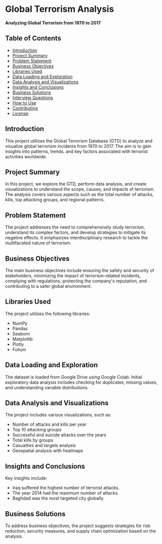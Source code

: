 # Global Terrorism Analysis

**Analyzing Global Terrorism from 1970 to 2017**

## Table of Contents

- [Introduction](#introduction)
- [Project Summary](#project-summary)
- [Problem Statement](#problem-statement)
- [Business Objectives](#business-objectives)
- [Libraries Used](#libraries-used)
- [Data Loading and Exploration](#data-loading-and-exploration)
- [Data Analysis and Visualizations](#data-analysis-and-visualizations)
- [Insights and Conclusions](#insights-and-conclusions)
- [Business Solutions](#business-solutions)
- [Interview Questions](#interview-questions)
- [How to Use](#how-to-use)
- [Contributing](#contributing)
- [License](#license)

## Introduction

This project utilizes the Global Terrorism Database (GTD) to analyze and visualize global terrorism incidents from 1970 to 2017. The aim is to gain insights into patterns, trends, and key factors associated with terrorist activities worldwide.

## Project Summary

In this project, we explore the GTD, perform data analysis, and create visualizations to understand the scope, causes, and impacts of terrorism. The analysis covers various aspects such as the total number of attacks, kills, top attacking groups, and regional patterns.

## Problem Statement

The project addresses the need to comprehensively study terrorism, understand its complex factors, and develop strategies to mitigate its negative effects. It emphasizes interdisciplinary research to tackle the multifaceted nature of terrorism.

## Business Objectives

The main business objectives include ensuring the safety and security of stakeholders, minimizing the impact of terrorism-related incidents, complying with regulations, protecting the company's reputation, and contributing to a safer global environment.

## Libraries Used

The project utilizes the following libraries:
- NumPy
- Pandas
- Seaborn
- Matplotlib
- Plotly
- Folium

## Data Loading and Exploration

The dataset is loaded from Google Drive using Google Colab. Initial exploratory data analysis includes checking for duplicates, missing values, and understanding variable distributions.

## Data Analysis and Visualizations

The project includes various visualizations, such as:
- Number of attacks and kills per year
- Top 10 attacking groups
- Successful and suicide attacks over the years
- Total kills by groups
- Casualties and targets analysis
- Geospatial analysis with heatmaps

## Insights and Conclusions

Key insights include:
- Iraq suffered the highest number of terrorist attacks.
- The year 2014 had the maximum number of attacks.
- Baghdad was the most targeted city globally.

## Business Solutions

To address business objectives, the project suggests strategies for risk reduction, security measures, and supply chain optimization based on the analysis.
